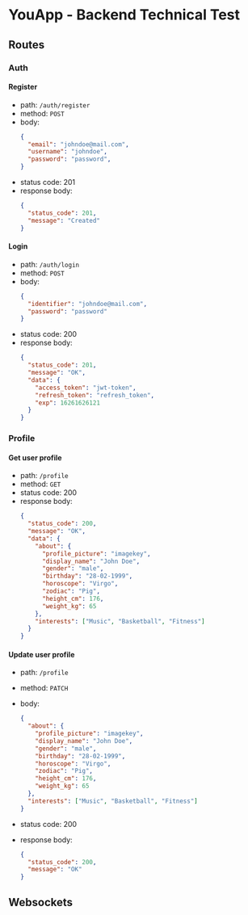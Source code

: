 # YouApp - Backend Technical Test

## Routes

### Auth

#### Register

- path: `/auth/register`
- method: `POST`
- body:
  ```json
  {
    "email": "johndoe@mail.com",
    "username": "johndoe",
    "password": "password",
  }
  ```
- status code: 201
- response body:
  ```json
  {
    "status_code": 201,
    "message": "Created"
  }
  ```

#### Login

- path: `/auth/login`
- method: `POST`
- body:
  ```json
  {
    "identifier": "johndoe@mail.com",
    "password": "password"
  }
  ```
- status code: 200
- response body:
  ```json
  {
    "status_code": 201,
    "message": "OK",
    "data": {
      "access_token": "jwt-token",
      "refresh_token": "refresh_token",
      "exp": 16261626121
    }
  }
  ```

### Profile

#### Get user profile

- path: `/profile`
- method: `GET`
- status code: 200
- response body:
  ```json
  {
    "status_code": 200,
    "message": "OK",
    "data": {
      "about": {
        "profile_picture": "imagekey",
        "display_name": "John Doe",
        "gender": "male",
        "birthday": "28-02-1999",
        "horoscope": "Virgo",
        "zodiac": "Pig",
        "height_cm": 176,
        "weight_kg": 65
      },
      "interests": ["Music", "Basketball", "Fitness"]
    }
  }
  ```

#### Update user profile

- path: `/profile`
- method: `PATCH`
- body:

  ```json
  {
    "about": {
      "profile_picture": "imagekey",
      "display_name": "John Doe",
      "gender": "male",
      "birthday": "28-02-1999",
      "horoscope": "Virgo",
      "zodiac": "Pig",
      "height_cm": 176,
      "weight_kg": 65
    },
    "interests": ["Music", "Basketball", "Fitness"]
  }
  ```

- status code: 200
- response body:
  ```json
  {
    "status_code": 200,
    "message": "OK"
  }
  ```

## Websockets
